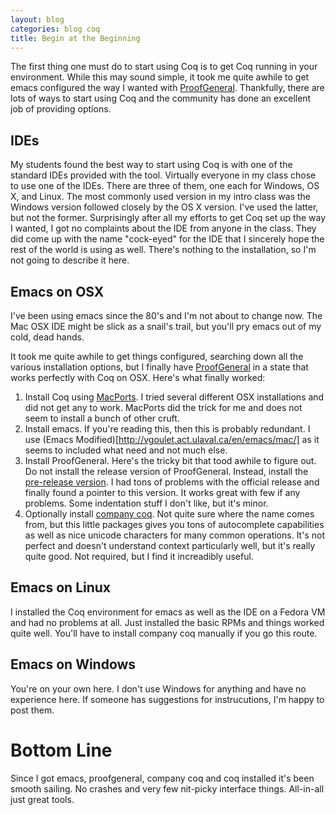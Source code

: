 ```yaml
---
layout: blog
categories: blog coq
title: Begin at the Beginning
---
```

The first thing one must do to start using Coq is to get Coq running in your environment.  While this may sound simple, it took me quite awhile to get emacs configured the way I wanted with [ProofGeneral](http://proofgeneral.inf.ed.ac.uk/).  Thankfully, there are lots of ways to start using Coq and the community has done an excellent job of providing options.

## IDEs

My students found the best way to start using Coq is with one of the standard IDEs provided with the tool.  Virtually everyone in my class chose to use one of the IDEs.  There are three of them, one each for Windows, OS X, and Linux.  The most commonly used version in my intro class was the Windows version followed closely by the OS X version.  I've used the latter, but not the former.  Surprisingly after all my efforts to get Coq set up the way I wanted, I got no complaints about the IDE from anyone in the class.  They did come up with the name "cock-eyed" for the IDE that I sincerely hope the rest of the world is using as well.  There's nothing to the installation, so I'm not going to describe it here.

## Emacs on OSX

I've been using emacs since the 80's and I'm not about to change now. The Mac OSX IDE might be slick as a snail's trail, but you'll pry emacs out of my cold, dead hands.

It took me quite awhile to get things configured, searching down all the various installation options, but I finally have [ProofGeneral](http://proofgeneral.inf.ed.ac.uk/) in a state that works perfectly with Coq on OSX.  Here's what finally worked:

1. Install Coq using [MacPorts](https://www.macports.org/).  I tried several different OSX installations and did not get any to work.  MacPorts did the trick for me and does not seem to install a bunch of other cruft.
2. Install emacs. If you're reading this, then this is probably redundant.  I use (Emacs Modified)[http://vgoulet.act.ulaval.ca/en/emacs/mac/] as it seems to included what need and not much else.
3. Install ProofGeneral.  Here's the tricky bit that tood awhile to figure out.  Do not install the release version of ProofGeneral.  Instead, install the [pre-release version](http://proofgeneral.inf.ed.ac.uk/devel).  I had tons of problems with the official release and finally found a pointer to this version.  It works great with few if any problems.  Some indentation stuff I don't like, but it's minor.
4. Optionally install [company coq](https://github.com/cpitclaudel/company-coq).  Not quite sure where the name comes from, but this little packages gives you tons of autocomplete capabilities as well as nice unicode characters for many common operations.  It's not perfect and doesn't understand context particularly well, but it's really quite good.  Not required, but I find it increadibly useful.

## Emacs on Linux

I installed the Coq environment for emacs as well as the IDE on a Fedora VM and had no problems at all.  Just installed the basic RPMs and things worked quite well.  You'll have to install company coq manually if you go this route.

## Emacs on Windows

You're on your own here.  I don't use Windows for anything and have no experience here.  If someone has suggestions for instrucutions, I'm happy to post them.

# Bottom Line

Since I got emacs, proofgeneral, company coq and coq installed it's been smooth sailing.  No crashes and very few nit-picky interface things.  All-in-all just great tools.